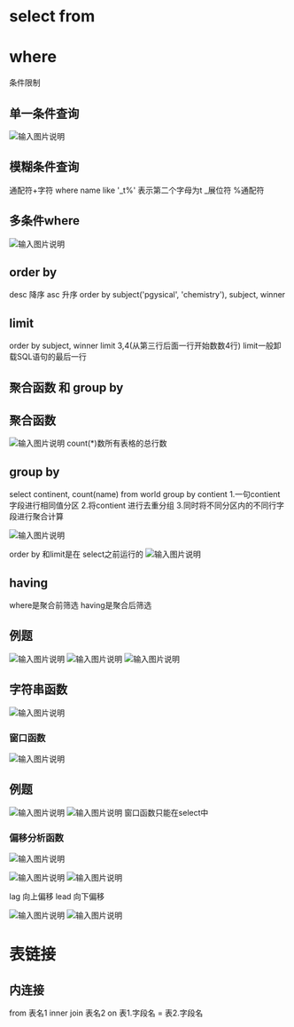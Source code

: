 # select from

# where
条件限制
## 单一条件查询
![输入图片说明](/imgs/2025-09-03/99J6KfUBC2CQfbyg.png)

## 模糊条件查询
通配符+字符
where name like '_t%'
表示第二个字母为t
_展位符 %通配符

## 多条件where
![输入图片说明](/imgs/2025-09-03/XJadPgsXhyd2n4zx.png)

## order by
desc 降序
asc 升序
order by subject('pgysical', 'chemistry'), subject, winner

## limit

order by subject, winner
limit 3,4(从第三行后面一行开始数数4行)
limit一般卸载SQL语句的最后一行

## 聚合函数 和 group by

## 聚合函数
![输入图片说明](/imgs/2025-09-03/zak0VD7BHlYmw1wp.png)
count(*)数所有表格的总行数

## group by

select continent, count(name) 
from world
group by contient
1.一句contient 字段进行相同值分区
2.将contient 进行去重分组
3.同时将不同分区内的不同行字段进行聚合计算

![输入图片说明](/imgs/2025-09-03/eUeB7ZKxr3kZwB5E.png)

order by 和limit是在 select之前运行的
![输入图片说明](/imgs/2025-09-04/JNHmCmY81X4DeVZj.png)

## having
where是聚合前筛选 having是聚合后筛选

## 例题
![输入图片说明](/imgs/2025-09-04/oS9qMREiVMs5V95J.png)
![输入图片说明](/imgs/2025-09-04/vdSk5gmuEJ98Vy6Q.png)
![输入图片说明](/imgs/2025-09-04/Fn1dXwKDW49zB0gk.png)

## 字符串函数
![输入图片说明](/imgs/2025-09-04/kjqjeUiX0JgVtCKh.png)
### 窗口函数
![输入图片说明](/imgs/2025-09-04/N4jspMykZsMuMu7L.png)


## 例题
![输入图片说明](/imgs/2025-09-04/poWnSi4bOS7SSzrr.png)
![输入图片说明](/imgs/2025-09-04/bQQOW6gJlpfjRMAg.png)
窗口函数只能在select中

### 偏移分析函数
![输入图片说明](/imgs/2025-09-05/PIT5coyUgYKWIY18.png)

![输入图片说明](/imgs/2025-09-04/jTZCW8zMb6djw4B2.png)
![输入图片说明](/imgs/2025-09-04/gmKkJfN58Ie7uuxr.png)

lag 向上偏移
lead 向下偏移

![输入图片说明](/imgs/2025-09-05/nnScyLgGENMncmOx.png)
![输入图片说明](/imgs/2025-09-05/8KCcwXqSV2l03Vbg.png)
# 表链接
## 内连接
from 表名1 inner join 表名2 on 表1.字段名 = 表2.字段名 
<!--stackedit_data:
eyJoaXN0b3J5IjpbMTQxMTAzNjc3OCwzOTk0NTgzODQsLTg4Mj
kwNjYyMywxMTE1NzAxNzcwLC01MDE5ODU4MSwxNDExMTMzMDM2
LC01OTIzOTM2MCwtNjU2NzcyNzU1LDExMjg0OTE1MzgsNzU3Mz
EzMDMwLC01NjM2ODkxMDUsLTgyNDUwMzYyOSwxNjQwOTEzODgs
LTE4NTA0MDE3NzAsOTM4NTczNDM1LDIxNDY4MjExMjUsLTE1NT
IyNTI4MDAsLTI3OTAzNTcyOSwyOTQxMTkyOTcsNDQwOTA1NjE5
XX0=
-->
